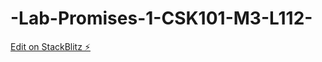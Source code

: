 # -Lab-Promises-1-CSK101-M3-L112-

[Edit on StackBlitz ⚡️](https://stackblitz.com/edit/web-platform-7lsirx)